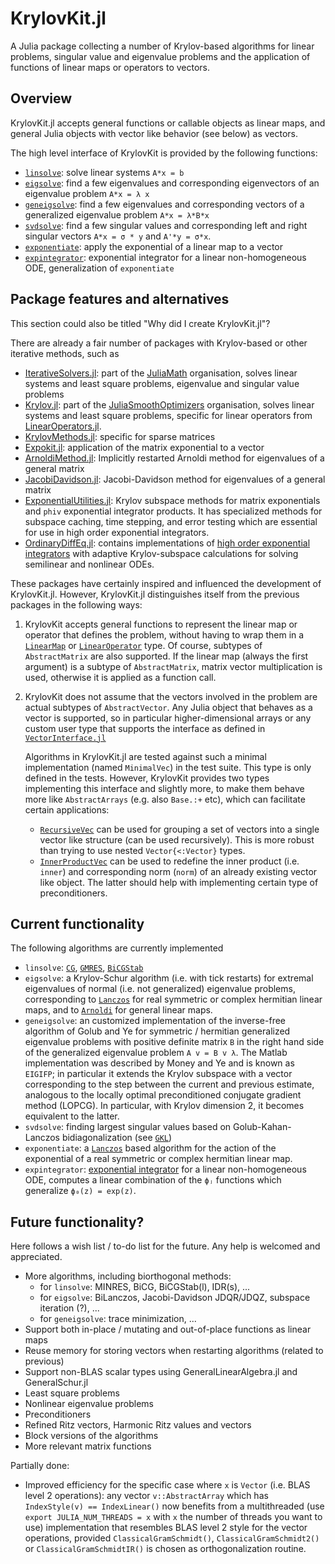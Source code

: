 # KrylovKit.jl

A Julia package collecting a number of Krylov-based algorithms for linear problems, singular
value and eigenvalue problems and the application of functions of linear maps or operators
to vectors.

## Overview
KrylovKit.jl accepts general functions or callable objects as linear maps, and general Julia
objects with vector like behavior (see below) as vectors.

The high level interface of KrylovKit is provided by the following functions:
*   [`linsolve`](@ref): solve linear systems `A*x = b`
*   [`eigsolve`](@ref): find a few eigenvalues and corresponding eigenvectors of an
    eigenvalue problem `A*x = λ x`
*   [`geneigsolve`](@ref): find a few eigenvalues and corresponding vectors of a
    generalized eigenvalue problem `A*x = λ*B*x`
*   [`svdsolve`](@ref): find a few singular values and corresponding left and right
    singular vectors `A*x = σ * y` and `A'*y = σ*x`.
*   [`exponentiate`](@ref): apply the exponential of a linear map to a vector
*   [`expintegrator`](@ref): exponential integrator for a linear non-homogeneous ODE,
    generalization of `exponentiate`

## Package features and alternatives
This section could also be titled "Why did I create KrylovKit.jl"?

There are already a fair number of packages with Krylov-based or other iterative methods, such as
*   [IterativeSolvers.jl](https://github.com/JuliaMath/IterativeSolvers.jl): part of the
    [JuliaMath](https://github.com/JuliaMath) organisation, solves linear systems and least
    square problems, eigenvalue and singular value problems
*   [Krylov.jl](https://github.com/JuliaSmoothOptimizers/Krylov.jl): part of the
    [JuliaSmoothOptimizers](https://github.com/JuliaSmoothOptimizers) organisation, solves
    linear systems and least square problems, specific for linear operators from
    [LinearOperators.jl](https://github.com/JuliaSmoothOptimizers/LinearOperators.jl).
*   [KrylovMethods.jl](https://github.com/lruthotto/KrylovMethods.jl): specific for sparse
    matrices
*   [Expokit.jl](https://github.com/acroy/Expokit.jl): application of the matrix
    exponential to a vector
*   [ArnoldiMethod.jl](https://github.com/haampie/ArnoldiMethod.jl): Implicitly restarted
    Arnoldi method for eigenvalues of a general matrix
*   [JacobiDavidson.jl](https://github.com/haampie/JacobiDavidson.jl): Jacobi-Davidson
    method for eigenvalues of a general matrix
*   [ExponentialUtilities.jl](https://github.com/JuliaDiffEq/ExponentialUtilities.jl): Krylov
    subspace methods for matrix exponentials and `phiv` exponential integrator products. It
    has specialized methods for subspace caching, time stepping, and error testing which are
    essential for use in high order exponential integrators.
*   [OrdinaryDiffEq.jl](https://github.com/JuliaDiffEq/OrdinaryDiffEq.jl):
    contains implementations of [high order exponential integrators](https://docs.juliadiffeq.org/latest/solvers/split_ode_solve/#OrdinaryDiffEq.jl-2)
    with adaptive Krylov-subspace calculations for solving semilinear and nonlinear ODEs.

These packages have certainly inspired and influenced the development of KrylovKit.jl.
However, KrylovKit.jl distinguishes itself from the previous packages in the following ways:

1.  KrylovKit accepts general functions to represent the linear map or operator that defines
    the problem, without having to wrap them in a
    [`LinearMap`](https://github.com/Jutho/LinearMaps.jl) or
    [`LinearOperator`](https://github.com/JuliaSmoothOptimizers/LinearOperators.jl) type.
    Of course, subtypes of `AbstractMatrix` are also supported. If the linear map (always
    the first argument) is a subtype of `AbstractMatrix`, matrix vector multiplication is
    used, otherwise it is applied as a function call.

2.  KrylovKit does not assume that the vectors involved in the problem are actual subtypes
    of `AbstractVector`. Any Julia object that behaves as a vector is supported, so in
    particular higher-dimensional arrays or any custom user type that supports the
    interface as defined in 
    [`VectorInterface.jl`](https://github.com/Jutho/VectorInterface.jl)

    Algorithms in KrylovKit.jl are tested against such a minimal implementation (named
    `MinimalVec`) in the test suite. This type is only defined in the tests. However,
    KrylovKit provides two types implementing this interface and slightly more, to make
    them behave more like `AbstractArrays` (e.g. also `Base.:+` etc), which can facilitate
    certain applications:
    *   [`RecursiveVec`](@ref) can be used for grouping a set of vectors into a single
        vector like structure (can be used recursively). This is more robust than trying to
        use nested `Vector{<:Vector}` types.
    *   [`InnerProductVec`](@ref) can be used to redefine the inner product (i.e. `inner`)
        and corresponding norm (`norm`) of an already existing vector like object. The
        latter should help with implementing certain type of preconditioners.

## Current functionality

The following algorithms are currently implemented
*   `linsolve`: [`CG`](@ref), [`GMRES`](@ref), [`BiCGStab`](@ref)
*   `eigsolve`: a Krylov-Schur algorithm (i.e. with tick restarts) for extremal eigenvalues
    of normal (i.e. not generalized) eigenvalue problems, corresponding to
    [`Lanczos`](@ref) for real symmetric or complex hermitian linear maps, and to
    [`Arnoldi`](@ref) for general linear maps.
*   `geneigsolve`: an customized implementation of the inverse-free algorithm of Golub and
    Ye for symmetric / hermitian generalized eigenvalue problems with positive definite
    matrix `B` in the right hand side of the generalized eigenvalue problem ``A v = B v λ``.
    The Matlab implementation was described by Money and Ye and is known as `EIGIFP`; in
    particular it extends the Krylov subspace with a vector corresponding to the step
    between the current and previous estimate, analogous to the locally optimal
    preconditioned conjugate gradient method (LOPCG). In particular, with Krylov dimension
    2, it becomes equivalent to the latter.
*   `svdsolve`: finding largest singular values based on Golub-Kahan-Lanczos
    bidiagonalization (see [`GKL`](@ref))
*   `exponentiate`: a [`Lanczos`](@ref) based algorithm for the action of the exponential of
    a real symmetric or complex hermitian linear map.
*   `expintegrator`: [exponential integrator](https://en.wikipedia.org/wiki/Exponential_integrator)
    for a linear non-homogeneous ODE, computes a linear combination of the `ϕⱼ` functions which generalize `ϕ₀(z) = exp(z)`.

## Future functionality?

Here follows a wish list / to-do list for the future. Any help is welcomed and appreciated.

*   More algorithms, including biorthogonal methods:
    -   for `linsolve`: MINRES, BiCG, BiCGStab(l), IDR(s), ...
    -   for `eigsolve`: BiLanczos, Jacobi-Davidson JDQR/JDQZ, subspace iteration (?), ...
    -   for `geneigsolve`: trace minimization, ...
*   Support both in-place / mutating and out-of-place functions as linear maps
*   Reuse memory for storing vectors when restarting algorithms (related to previous)
*   Support non-BLAS scalar types using GeneralLinearAlgebra.jl and GeneralSchur.jl
*   Least square problems
*   Nonlinear eigenvalue problems
*   Preconditioners
*   Refined Ritz vectors, Harmonic Ritz values and vectors
*   Block versions of the algorithms
*   More relevant matrix functions

Partially done:
*   Improved efficiency for the specific case where `x` is `Vector` (i.e. BLAS level 2
    operations): any vector `v::AbstractArray` which has `IndexStyle(v) == IndexLinear()`
    now benefits from a multithreaded (use `export JULIA_NUM_THREADS = x` with `x` the
    number of threads you want to use) implementation that resembles BLAS level 2 style for
    the vector operations, provided `ClassicalGramSchmidt()`, `ClassicalGramSchmidt2()` or
    `ClassicalGramSchmidtIR()` is chosen as orthogonalization routine.
